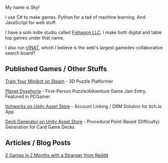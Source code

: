 My name is Sky! 

I use C# to make games. Python for a tad of machine learning. And JavaScript for web stuff. 

I have a solo indie studio called [Fishagon LLC](https://www.fishagon.com). I make both digital and table top games under that name.

I also run [r/INAT](https://www.reddit.com/r/INAT), which I believe is the web's largest gamedev collaborative search board?

## Published Games / Other Stuffs
[Train Your Minibot on Steam](https://store.steampowered.com/app/713740/Train_Your_Minibot/) - 3D Puzzle Platformer

[Planet Dysphoria](https://fishagon.itch.io/planet-dysphoria) - First-Person Puzzle/Adventure Game Jam Entry, Featured in PCGamer

[Itchworks on Unity Asset Store](https://assetstore.unity.com/packages/tools/integration/itchworks-81566) - Account Linking / DRM Solution for Itch.io App

[Deck Generator on Unity Asset Store](https://assetstore.unity.com/packages/tools/deck-generator-78663) -  Procedural Point-Based (Difficulty) Generation for Card Game Decks

## Articles / Blog Posts
[2 Games in 2 Months with a Stranger from Reddit](https://gamasutra.com/blogs/SkyCopeland/20170918/305868/2_Games_in_2_Months_with_a_Stranger_from_Reddit.php)
